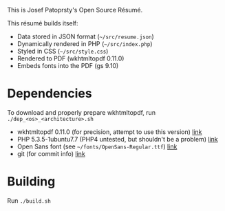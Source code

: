 This is Josef Patoprsty's Open Source Résumé.

This résumé builds itself:

* Data stored in JSON format (`~/src/resume.json`)
* Dynamically rendered in PHP (`~/src/index.php`)
* Styled in CSS (`~/src/style.css`)
* Rendered to PDF (wkhtmltopdf 0.11.0)
* Embeds fonts into the PDF (gs 9.10)

Dependencies
============

To download and properly prepare wkhtmltopdf, run `./dep_<os>_<architecture>.sh`

* wkhtmltopdf 0.11.0 (for precision, attempt to use this version) [link](http://code.google.com/p/wkhtmltopdf/downloads/list)
* PHP 5.3.5-1ubuntu7.7 (PHP4 untested, but shouldn't be a problem) [link](http://php.net/)
* Open Sans font (see `~/fonts/OpenSans-Regular.ttf`) [link](http://www.google.com/webfonts/specimen/Open+Sans)
* git (for commit info) [link](http://git-scm.com/)

Building
========

Run `./build.sh`
